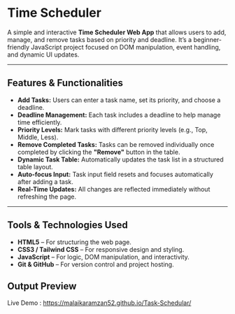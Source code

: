 #  Time Scheduler 

A simple and interactive **Time Scheduler Web App** that allows users to add, manage, and remove tasks based on priority and deadline. It’s a beginner-friendly JavaScript project focused on DOM manipulation, event handling, and dynamic UI updates.

---

##  Features & Functionalities

-  **Add Tasks:** Users can enter a task name, set its priority, and choose a deadline.
-  **Deadline Management:** Each task includes a deadline to help manage time efficiently.
-  **Priority Levels:** Mark tasks with different priority levels (e.g., Top, Middle, Less).
-  **Remove Completed Tasks:** Tasks can be removed individually once completed by clicking the **"Remove"** button in the table.
-  **Dynamic Task Table:** Automatically updates the task list in a structured table layout.
-  **Auto-focus Input:** Task input field resets and focuses automatically after adding a task.
-  **Real-Time Updates:** All changes are reflected immediately without refreshing the page.

---

##  Tools & Technologies Used

- **HTML5** – For structuring the web page.
- **CSS3 / Tailwind CSS** – For responsive design and styling.
- **JavaScript** – For logic, DOM manipulation, and interactivity.
- **Git & GitHub** – For version control and project hosting.

## Output Preview 
 Live Demo : https://malaikaramzan52.github.io/Task-Schedular/

